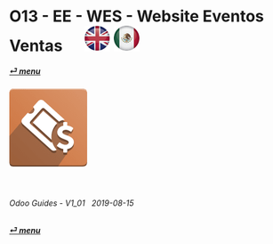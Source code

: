 # O13 - EE - WES - Website Eventos Ventas &nbsp;&nbsp;&nbsp;&nbsp; [![en-uk](/doc/img/flg/en-uk-flg-btn-sml.png)](/en-uk/o13/ee/wes/en-uk-o13-ee-wes-guides.md) [ ![es-mx](/doc/img/flg/es-mx-flg-btn-sml.png)](/es-mx/o13/ee/wes/es-mx-o13-ee-wes-guides.md)
#### [_&#x23CE; menu_](/en-uk/o13/ee/en-uk-o13-ee-guides-menu.md "Regresar al menú de EE")  
### ![wes](/doc/img/app/big/wes.png)
[ⱽ¹²³⁴⁵⁶⁷⁸⁹⁰⁻]: # (ⱽ¹²³⁴⁵⁶⁷⁸⁹⁰⁻)

<br>

###### Odoo Guides - V1_01 &nbsp; 2019-08-15  
**[_&#x23CE; menu_](/en-uk/o13/ee/en-uk-o13-ee-guides-menu.md)**  
